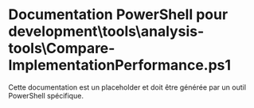 # Documentation PowerShell pour development\tools\analysis-tools\Compare-ImplementationPerformance.ps1

Cette documentation est un placeholder et doit être générée par un outil PowerShell spécifique.

